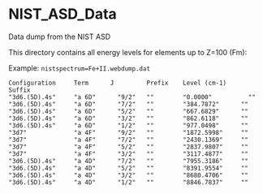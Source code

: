 # NIST_ASD_Data
Data dump from the NIST ASD 


This directory contains all energy levels for elements up to Z=100 (Fm):

Example: `nistspectrum=Fe+II.webdump.dat`

    Configuration	  Term	    J	      Prefix	Level (cm-1)	  Suffix
    "3d6.(5D).4s"	  "a 6D"	  "9/2"	  ""	    "0.0000"	      ""	
    "3d6.(5D).4s"	  "a 6D"	  "7/2"	  ""	    "384.7872"	    ""	
    "3d6.(5D).4s"	  "a 6D"	  "5/2"	  ""	    "667.6829"	    ""	
    "3d6.(5D).4s"	  "a 6D"	  "3/2"	  ""	    "862.6118"	    ""	
    "3d6.(5D).4s"	  "a 6D"	  "1/2"	  ""	    "977.0498"	    ""	
    "3d7"	          "a 4F"	  "9/2"	  ""	    "1872.5998"	    ""	
    "3d7"	          "a 4F"	  "7/2"	  ""	    "2430.1369"	    ""	
    "3d7"	          "a 4F"	  "5/2"	  ""	    "2837.9807"	    ""	
    "3d7"	          "a 4F"	  "3/2"	  ""	    "3117.4877"	    ""	
    "3d6.(5D).4s"	  "a 4D"	  "7/2"	  ""	    "7955.3186"	    ""	
    "3d6.(5D).4s"	  "a 4D"	  "5/2"	  ""	    "8391.9554"	    ""	
    "3d6.(5D).4s"	  "a 4D"	  "3/2"	  ""	    "8680.4706"	    ""	
    "3d6.(5D).4s"	  "a 4D"	  "1/2"	  ""	    "8846.7837"	    ""	


    
